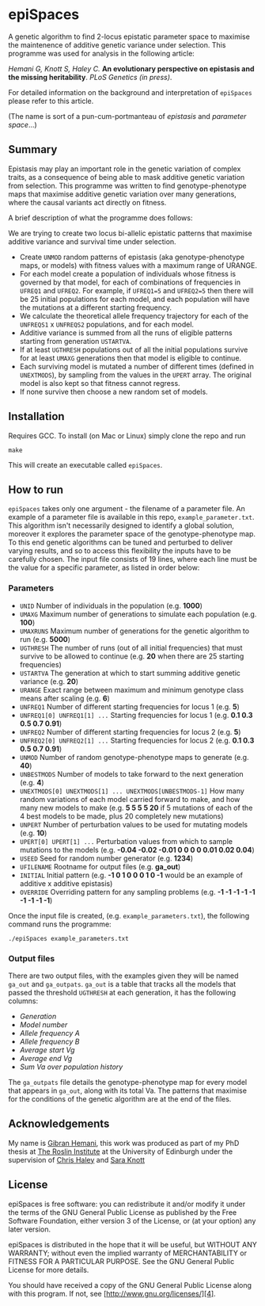 epiSpaces
==========

A genetic algorithm to find 2-locus epistatic parameter space to maximise the maintenence of additive genetic variance under selection. This programme was used for analysis in the following article:

*Hemani G, Knott S, Haley C.* **An evolutionary perspective on epistasis and the missing heritability**. *PLoS Genetics (in press)*.

For detailed information on the background and interpretation of `epiSpaces` please refer to this article.

(The name is sort of a pun-cum-portmanteau of *epistasis* and *parameter space*...)

## Summary

Epistasis may play an important role in the genetic variation of complex traits, as a consequence of being able to mask additive genetic variation from selection. This programme was written to find genotype-phenotype maps that maximise additive genetic variation over many generations, where the causal variants act directly on fitness.

A brief description of what the programme does follows:

We are trying to create two locus bi-allelic epistatic patterns that maximise additive variance and survival time under selection.
- Create `UNMOD` random patterns of epistasis (aka genotype-phenotype maps, or models) with fitness values with a maximum range of URANGE.
- For each model create a population of individuals whose fitness is governed by that model, for each of combinations of frequencies in `UFREQ1` and `UFREQ2`. For example, if `UFREQ1=5` and `UFREQ2=5` then there will be 25 initial populations for each model, and each population will have the mutations at a different starting frequency.
- We calculate the theoretical allele frequency trajectory for each of the `UNFREQS1` x `UNFREQS2` populations, and for each model.
- Additive variance is summed from all the runs of eligible patterns starting from generation `USTARTVA`.
- If at least `UGTHRESH` populations out of all the initial populations survive for at least `UMAXG` generations then that model is eligible to continue.
- Each surviving model is mutated a number of different times (defined in `UNEXTMODS`), by sampling from the values in the `UPERT` array. The original model is also kept so that fitness cannot regress.
- If none survive then choose a new random set of models.


## Installation


Requires GCC. To install (on Mac or Linux) simply clone the repo and run

    make

This will create an executable called `epiSpaces`.


## How to run

`epiSpaces` takes only one argument - the filename of a parameter file. An example of a parameter file is available in this repo, `example_parameter.txt`. This algorithm isn't necessarily designed to identify a global solution, moreover it explores the parameter space of the genotype-phenotype map. To this end genetic algorithms can be tuned and perturbed to deliver varying results, and so to access this flexibility the inputs have to be carefully chosen. The input file consists of 19 lines, where each line must be the value for a specific parameter, as listed in order below:


### Parameters

- `UNID` Number of individuals in the population (e.g. **1000**)
- `UMAXG` Maximum number of generations to simulate each population (e.g. **100**)
- `UMAXRUNS` Maximum number of generations for the genetic algorithm to run (e.g. **5000**)
- `UGTHRESH` The number of runs (out of all initial frequencies) that must survive to be allowed to continue (e.g. **20** when there are 25 starting frequencies)
- `USTARTVA` The generation at which to start summing additive genetic variance (e.g. **20**)
- `URANGE` Exact range between maximum and minimum genotype class means after scaling (e.g. **6**)
- `UNFREQ1` Number of different starting frequencies for locus 1 (e.g. **5**)
- `UNFREQ1[0] UNFREQ1[1] ...` Starting frequencies for locus 1 (e.g. **0.1 0.3 0.5 0.7 0.91**)
- `UNFREQ2` Number of different starting frequencies for locus 2 (e.g. **5**)
- `UNFREQ2[0] UNFREQ2[1] ...` Starting frequencies for locus 2 (e.g. **0.1 0.3 0.5 0.7 0.91**)
- `UNMOD` Number of random genotype-phenotype maps to generate (e.g. **40**)
- `UNBESTMODS` Number of models to take forward to the next generation (e.g. **4**)
- `UNEXTMODS[0] UNEXTMODS[1] ... UNEXTMODS[UNBESTMODS-1]` How many random variations of each model carried forward to make, and how many new models to make (e.g. **5 5 5 5 20** if 5 mutations of each of the 4 best models to be made, plus 20 completely new mutations)
- `UNPERT` Number of perturbation values to be used for mutating models (e.g. **10**)
- `UPERT[0] UPERT[1] ...` Perturbation values from which to sample mutations to the models (e.g. **-0.04 -0.02 -0.01 0 0 0 0 0.01 0.02 0.04**)
- `USEED` Seed for random number generator (e.g. **1234**)
- `UFILENAME` Rootname for output files (e.g. **ga_out**)
- `INITIAL` Initial pattern (e.g. **-1 0 1 0 0 0 1 0 -1** would be an example of additive x additive epistasis)
- `OVERRIDE` Overriding pattern for any sampling problems (e.g. **-1 -1 -1 -1 -1 -1 -1 -1 -1**)

Once the input file is created, (e.g. `example_parameters.txt`), the following command runs the programme:

    ./epiSpaces example_parameters.txt

### Output files

There are two output files, with the examples given they will be named `ga_out` and `ga_outpats`. `ga_out` is a table that tracks all the models that passed the threshold `UGTHRESH` at each generation, it has the following columns:
- *Generation*
- *Model number*
- *Allele frequency A*
- *Allele frequency B*
- *Average start Vg*
- *Average end Vg*
- *Sum Va over population history*

The `ga_outpats` file details the genotype-phenotype map for every model that appears in `ga_out`, along with its total Va. The patterns that maximise for the conditions of the genetic algorithm are at the end of the files.


## Acknowledgements

My name is [Gibran Hemani][0], this work was produced as part of my PhD thesis at [The Roslin Institute][1] at the University of Edinburgh under the supervision of [Chris Haley][2] and [Sara Knott][3]

## License

epiSpaces is free software: you can redistribute it and/or modify it under the terms of the GNU General Public License as published by the Free Software Foundation, either version 3 of the License, or (at your option) any later version.

epiSpaces is distributed in the hope that it will be useful, but WITHOUT ANY WARRANTY; without even the implied warranty of MERCHANTABILITY or FITNESS FOR A PARTICULAR PURPOSE.  See the GNU General Public License for more details.

You should have received a copy of the GNU General Public License along with this program.  If not, see [http://www.gnu.org/licenses/][4].

 [0]:http://www.complextraitgenomics.com/the_team/index.php#gibran_hemani
 [1]:http://www.roslin.ac.uk
 [2]:http://www.roslin.ed.ac.uk/chris-haley/
 [3]:http://www.ed.ac.uk/schools-departments/biology/evolutionary-biology/staff-profiles?id=sknott&cw_xml=homepage.php
 [4]:http://www.gnu.org/licenses/

